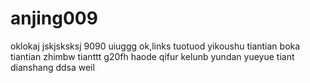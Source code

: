 # anjing009
oklokaj
jskjsksksj
9090
uiuggg
ok,links
tuotuod
yikoushu
tiantian
boka
tiantian
zhimbw
tianttt
g20fh
haode
qifur
kelunb
yundan
yueyue
tiant
dianshang
ddsa
weil
